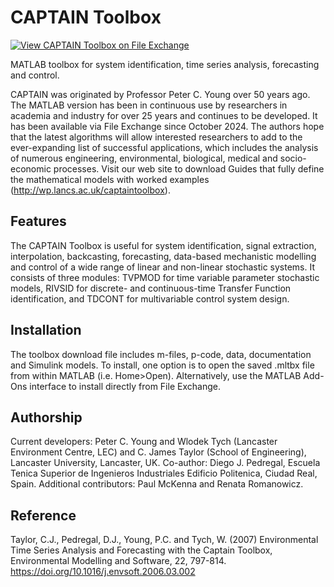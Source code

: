 # CAPTAIN Toolbox

[![View CAPTAIN Toolbox on File Exchange](https://www.mathworks.com/matlabcentral/images/matlab-file-exchange.svg)](https://uk.mathworks.com/matlabcentral/fileexchange/173965-captain-toolbox)

MATLAB toolbox for system identification, time series analysis, forecasting and control.

CAPTAIN was originated by Professor Peter C. Young over 50 years ago. The MATLAB version has been in continuous use by researchers in academia and industry for over 25 years and continues to be developed. It has been available via File Exchange since October 2024. The authors hope that the latest algorithms will allow interested researchers to add to the ever-expanding list of successful applications, which includes the analysis of numerous engineering, environmental, biological, medical and socio-economic processes. Visit our web site to download Guides that fully define the mathematical models with worked examples (http://wp.lancs.ac.uk/captaintoolbox).

Features
--------
The CAPTAIN Toolbox is useful for system identification, signal extraction, interpolation, backcasting, forecasting, data-based mechanistic modelling and control of a wide range of linear and non-linear stochastic systems. It consists of three modules: TVPMOD for time variable parameter stochastic models, RIVSID for discrete- and continuous-time Transfer Function identification, and TDCONT for multivariable control system design.

Installation
------------
The toolbox download file includes m-files, p-code, data, documentation and Simulink models. To install, one option is to open the saved .mltbx file from within MATLAB (i.e. Home>Open). Alternatively, use the MATLAB Add-Ons interface to install directly from File Exchange.

Authorship
----------
Current developers: Peter C. Young and Wlodek Tych (Lancaster Environment Centre, LEC) and C. James Taylor (School of Engineering), Lancaster University, Lancaster, UK. Co-author: Diego J. Pedregal, Escuela Tenica Superior de Ingenieros Industriales Edificio Politenica, Ciudad Real, Spain. Additional contributors: Paul McKenna and Renata Romanowicz.

Reference
---------
Taylor, C.J., Pedregal, D.J., Young, P.C. and Tych, W. (2007) Environmental Time Series Analysis and Forecasting with the Captain Toolbox, Environmental Modelling and Software, 22, 797-814. https://doi.org/10.1016/j.envsoft.2006.03.002
